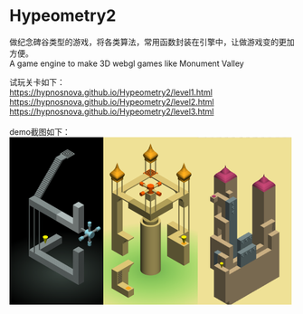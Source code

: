# Hypeometry2

做纪念碑谷类型的游戏，将各类算法，常用函数封装在引擎中，让做游戏变的更加方便。<br>
A game engine to make 3D webgl games like Monument Valley

试玩关卡如下：<br>
https://hypnosnova.github.io/Hypeometry2/level1.html<br>
https://hypnosnova.github.io/Hypeometry2/level2.html<br>
https://hypnosnova.github.io/Hypeometry2/level3.html
<br><br>
demo截图如下：<br>
<img src="screenshot/level1.png" style="width:33%"/><img src="screenshot/level2.png" style="width:33%"/><img src="screenshot/level3.png" style="width:33%"/>
